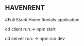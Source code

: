 ## HAVENRENT

#Full Stack Home Rentals application 

cd client 
 run:-> npm start 

cd server
run: ->  npm run dev

